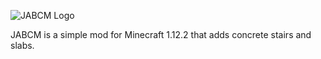 ![JABCM Logo](https://i.imgur.com/e5DOixU.gif) 

JABCM is a simple mod for Minecraft 1.12.2 that adds concrete stairs and slabs.

